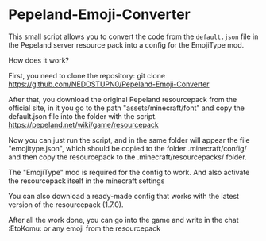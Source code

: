 # Pepeland-Emoji-Converter
This small script allows you to convert the code from the `default.json` file in the Pepeland server resource pack into a config for the EmojiType mod.

How does it work?

First, you need to clone the repository:
git clone https://github.com/NEDOSTUPN0/Pepeland-Emoji-Converter

After that, you download the original Pepeland resourcepack from the official site, in it you go to the path "assets/minecraft/font" and copy the default.json file into the folder with the script. https://pepeland.net/wiki/game/resourcepack

Now you can just run the script, and in the same folder will appear the file "emojitype.json", which should be copied to the folder .minecraft/config/
and then copy the resourcepack to the .minecraft/resourcepacks/ folder.

The "EmojiType" mod is required for the config to work. And also activate the resourcepack itself in the minecraft settings 

You can also download a ready-made config that works with the latest version of the resourcepack (1.7.0).

After all the work done, you can go into the game and write in the chat :EtoKomu: or any emoji from the resourcepack
